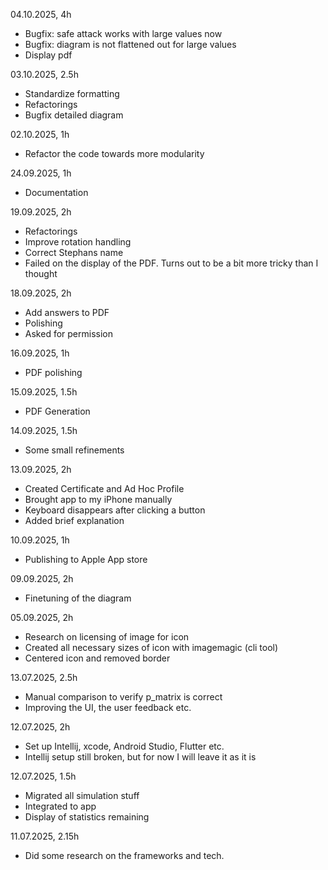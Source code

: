 04.10.2025, 4h
* Bugfix: safe attack works with large values now
* Bugfix: diagram is not flattened out for large values
* Display pdf

03.10.2025, 2.5h
* Standardize formatting
* Refactorings
* Bugfix detailed diagram

02.10.2025, 1h
* Refactor the code towards more modularity

24.09.2025, 1h
* Documentation

19.09.2025, 2h
* Refactorings
* Improve rotation handling
* Correct Stephans name
* Failed on the display of the PDF. Turns out to be a bit more tricky than I thought

18.09.2025, 2h
* Add answers to PDF
* Polishing
* Asked for permission

16.09.2025, 1h
* PDF polishing

15.09.2025, 1.5h
* PDF Generation

14.09.2025, 1.5h
* Some small refinements

13.09.2025, 2h
* Created Certificate and Ad Hoc Profile
* Brought app to my iPhone manually
* Keyboard disappears after clicking a button
* Added brief explanation

10.09.2025, 1h
* Publishing to Apple App store

09.09.2025, 2h 
* Finetuning of the diagram

05.09.2025, 2h
* Research on licensing of image for icon
* Created all necessary sizes of icon with imagemagic (cli tool)
* Centered icon and removed border

13.07.2025, 2.5h
* Manual comparison to verify p_matrix is correct
* Improving the UI, the user feedback etc.

12.07.2025, 2h
* Set up Intellij, xcode, Android Studio, Flutter etc.
* Intellij setup still broken, but for now I will leave it as it is

12.07.2025, 1.5h
* Migrated all simulation stuff
* Integrated to app
* Display of statistics remaining

11.07.2025, 2.15h
* Did some research on the frameworks and tech. 
